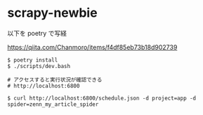 # scrapy-newbie

以下を poetry で写経

https://qiita.com/Chanmoro/items/f4df85eb73b18d902739

```
$ poetry install
$ ./scripts/dev.bash

# アクセスすると実行状況が確認できる
# http://localhost:6800

$ curl http://localhost:6800/schedule.json -d project=app -d spider=zenn_my_article_spider
```
